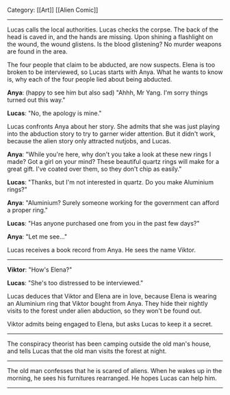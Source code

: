 Category: [[Art]] [[Alien Comic]]
___
Lucas calls the local authorities. Lucas checks the corpse. The back of the head is caved in, and the hands are missing. Upon shining a flashlight on the wound, the wound glistens. Is the blood glistening? No murder weapons are found in the area. 

The four people that claim to be abducted, are now suspects. Elena is too broken to be interviewed, so Lucas starts with Anya. What he wants to know is, why each of the four people lied about being abducted. 

**Anya**: (happy to see him but also sad) "Ahhh, Mr Yang. I'm sorry things turned out this way."

**Lucas**: "No, the apology is mine."

Lucas confronts Anya about her story. She admits that she was just playing into the abduction story to try to garner wider attention. But it didn't work, because the alien story only attracted nutjobs, and Lucas. 

**Anya**: "While you're here, why don't you take a look at these new rings I made? Got a girl on your mind? These beautiful quartz rings will make for a great gift. I've coated over them, so they don't chip as easily."

**Lucas**: "Thanks, but I'm not interested in quartz. Do you make Aluminium rings?" 

**Anya**: "Aluminium? Surely someone working for the government can afford a proper ring."

**Lucas**: "Has anyone purchased one from you in the past few days?"

**Anya**: "Let me see..." 

Lucas receives a book record from Anya. He sees the name Viktor. 
___
**Viktor**: "How's Elena?"

**Lucas**: "She's too distressed to be interviewed."

Lucas deduces that Viktor and Elena are in love, because Elena is wearing an Aluminium ring that Viktor bought from Anya. They hide their nightly visits to the forest under alien abduction, so they won't be found out. 

Viktor admits being engaged to Elena, but asks Lucas to keep it a secret. 
___
The conspiracy theorist has been camping outside the old man's house, and tells Lucas that the old man visits the forest at night. 

___
The old man confesses that he is scared of aliens. When he wakes up in the morning, he sees his furnitures rearranged. He hopes Lucas can help him. 
___
